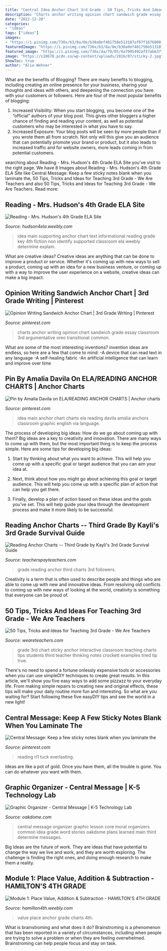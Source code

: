 ```yaml
---
title: "Central Idea Anchor Chart 3rd Grade : 50 Tips, Tricks And Ideas For Teaching 3rd Grade"
description: "Charts anchor writing opinion chart sandwich grade essay classroom 3rd argumentative oreo transitional common"
date: "2022-12-20"
categories:
- "ideas"
tags: ["ideas"]
images:
- "https://i.pinimg.com/736x/b3/8a/0e/b38a0ef401758e513107af07f1676800--main-idea-anchors.jpg"
featuredImage: "https://i.pinimg.com/736x/b3/8a/0e/b38a0ef401758e513107af07f1676800--main-idea-anchors.jpg"
featured_image: "https://i.pinimg.com/736x/4a/70/05/4a7005492af57ab637768ce7d6595108--rd-grade-reading-third-grade.jpg?b=t"
image: "https://s18670.pcdn.co/wp-content/uploads/2016/07/sticky-2.jpg"
ShowToc: true
author: "Alia Wehner"
---
```



What are the benefits of Blogging?
There are many benefits to blogging, including creating an online presence for your business, sharing your thoughts and ideas with others, and deepening the connection you have with your customers or followers. Here are four of the most popular benefits of blogging: 
1. Increased Visibility: When you start blogging, you become one of the “official” authors of your blog post. This gives other bloggers a higher chance of finding and reading your content, as well as potential customers who may be interested in what you have to say. 
2. Increased Exposure: Your blog posts will be seen by more people than if you wrote them all from scratch. Not only will this give you an audience that can potentially promote your brand or product, but it also leads to increased traffic and for website owners, more leads coming in from potential customers. 

	

		
searching about Reading - Mrs. Hudson&#039;s 4th Grade ELA Site you've visit to the right page. We have 8 Images about Reading - Mrs. Hudson&#039;s 4th Grade ELA Site like Central Message: Keep a few sticky notes blank when you laminate the, 50 Tips, Tricks and Ideas for Teaching 3rd Grade - We Are Teachers and also 50 Tips, Tricks and Ideas for Teaching 3rd Grade - We Are Teachers. Read more:
		
    
## Reading - Mrs. Hudson&#039;s 4th Grade ELA Site

<img loading=lazy src="https://hudson4ela.weebly.com/uploads/2/5/2/1/25216923/513499.jpg" onerror="this.onerror=null;this.src='https://tse1.mm.bing.net/th?id=OIP.i_o2WPFhNjrkJAsMdUtbcgAAAA&amp;pid=15.1';" alt="Reading - Mrs. Hudson&#039;s 4th Grade ELA Site">

_Source: hudson4ela.weebly.com_

>idea main supporting anchor chart text informational reading grade key 4th fiction non identify supported classroom ela weebly determine explain. 

	

What are creative ideas?
Creative ideas are anything that can be done to improve a product or service. Whether it's coming up with new ways to sell a product, coming up with an idea for a new business venture, or coming up with a way to improve the user experience on a website, creative ideas can make a big impact.

    
## Opinion Writing Sandwich Anchor Chart | 3rd Grade Writing | Pinterest

<img loading=lazy src="https://s-media-cache-ak0.pinimg.com/736x/fd/81/e8/fd81e8283c69e9b96318849cff3c9935.jpg" onerror="this.onerror=null;this.src='https://tse3.mm.bing.net/th?id=OIP.qSC5JnMkYz0TGsOc2E366wHaJ4&amp;pid=15.1';" alt="Opinion Writing Sandwich Anchor Chart | 3rd Grade Writing | Pinterest">

_Source: pinterest.com_

>charts anchor writing opinion chart sandwich grade essay classroom 3rd argumentative oreo transitional common. 

	

What are some of the most interesting inventions?
invention ideas are endless, so here are a few that come to mind: 
-A device that can read text in any language 
-A self-healing fabric 
-An artificial intelligence that can learn and improve over time

    
## Pin By Amalia Davila On ELA/READING ANCHOR CHARTS | Anchor Charts

<img loading=lazy src="https://i.pinimg.com/736x/b3/8a/0e/b38a0ef401758e513107af07f1676800--main-idea-anchors.jpg" onerror="this.onerror=null;this.src='https://tse2.mm.bing.net/th?id=OIP.B8Oj1kqkgZ1PcaCPvQoHiwHaJ3&amp;pid=15.1';" alt="Pin by Amalia Davila on ELA/READING ANCHOR CHARTS | Anchor charts">

_Source: pinterest.com_

>idea main anchor chart charts ela reading davila amalia anchors classroom graphic english via language. 

	

The process of developing big ideas: How do we go about coming up with them?
Big ideas are a key to creativity and innovation. There are many ways to come up with them, but the most important thing is to keep the process simple. Here are some tips for developing big ideas:
1. Start by thinking about what you want to achieve. This will help you come up with a specific goal or target audience that you can aim your idea at.

2. Next, think about how you might go about achieving this goal or target audience. This will help you come up with a specific plan of action that can help you get there.

3. Finally, develop a plan of action based on these ideas and the goals you’ve set. This will help guide your idea through the development process and make it more likely to be successful.

    
## Reading Anchor Charts -- Third Grade By Kayli&#039;s 3rd Grade Survival Guide

<img loading=lazy src="https://ecdn.teacherspayteachers.com/thumbitem/Reading-Anchor-Charts-Third-Grade-3938008-1532519188/original-3938008-3.jpg" onerror="this.onerror=null;this.src='https://tse2.mm.bing.net/th?id=OIP._2zeeg06bZmocgsfz1uDMAAAAA&amp;pid=15.1';" alt="Reading Anchor Charts -- Third Grade by Kayli&#039;s 3rd Grade Survival Guide">

_Source: teacherspayteachers.com_

>grade reading anchor third charts 3rd followers. 

	

Creativity is a term that is often used to describe people and things who are able to come up with new and innovative ideas. From resolving old conflicts to coming up with new ways of looking at the world, creativity is something that everyone can be proud of.

    
## 50 Tips, Tricks And Ideas For Teaching 3rd Grade - We Are Teachers

<img loading=lazy src="https://s18670.pcdn.co/wp-content/uploads/2016/07/sticky-2.jpg" onerror="this.onerror=null;this.src='https://tse4.mm.bing.net/th?id=OIP.8EyLLSFRb97hM0J_t4u_GgHaKa&amp;pid=15.1';" alt="50 Tips, Tricks and Ideas for Teaching 3rd Grade - We Are Teachers">

_Source: weareteachers.com_

>grade 3rd chart sticky anchor interactive classroom teaching charts tips students third teacher thinking notes crockett examples tried tip true. 

	

There's no need to spend a fortune onlessly expensive tools or accessories when you can use simpleDIY techniques to create great results. In this article, we'll show you five easy ways to add some pizzazz to your everyday life. From making simple repairs to creating new and original effects, these tips will make your daily routine more fun and interesting. So what are you waiting for? Start following these five easyDIY tips and see the world in a new light!

    
## Central Message: Keep A Few Sticky Notes Blank When You Laminate The

<img loading=lazy src="https://i.pinimg.com/736x/4a/70/05/4a7005492af57ab637768ce7d6595108--rd-grade-reading-third-grade.jpg?b=t" onerror="this.onerror=null;this.src='https://tse2.mm.bing.net/th?id=OIP.W9KFVUbIzkPkbOljtRf3_gHaJ3&amp;pid=15.1';" alt="Central Message: Keep a few sticky notes blank when you laminate the">

_Source: pinterest.com_

>reading rl1 tuck everlasting. 

	

Ideas are like a pot of gold. Once you have them, all the trouble is gone. You can do whatever you want with them.

    
## Graphic Organizer - Central Message | K-5 Technology Lab

<img loading=lazy src="https://oakdome.com/k5/lesson-plans/word/images/common-core-central-message-RL22-RL32.jpg" onerror="this.onerror=null;this.src='https://tse2.mm.bing.net/th?id=OIP.QIpGPLT-IN4RNnU8mRd-1gHaJ_&amp;pid=15.1';" alt="Graphic Organizer - Central Message | K-5 Technology Lab">

_Source: oakdome.com_

>central message organizer graphic lesson core moral organizers common idea grade word stories oakdome plans learned main third determine messages. 

	

Big Ideas are the future of work. They are ideas that have potential to change the way we live and work, and they are worth exploring. The challenge is finding the right ones, and doing enough research to make them a reality.

    
## Module 1: Place Value, Addition &amp; Subtraction - HAMILTON&#039;S 4TH GRADE

<img loading=lazy src="http://hamilton4th.weebly.com/uploads/5/5/3/2/55324607/2409920_orig.jpg" onerror="this.onerror=null;this.src='https://tse4.mm.bing.net/th?id=OIP.6mw9NGOsHYxOuvtto_Hf9QAAAA&amp;pid=15.1';" alt="Module 1: Place Value, Addition &amp; Subtraction - HAMILTON&#039;S 4TH GRADE">

_Source: hamilton4th.weebly.com_

>value place anchor grade charts 4th. 

	

What is brainstroming and what does it do?
Brainstroming is a phenomenon that has been reported in a variety of circumstances, including when people are trying to solve a problem or when they are feeling overwhelmed. Brainstroming can help people focus and stay on task.

